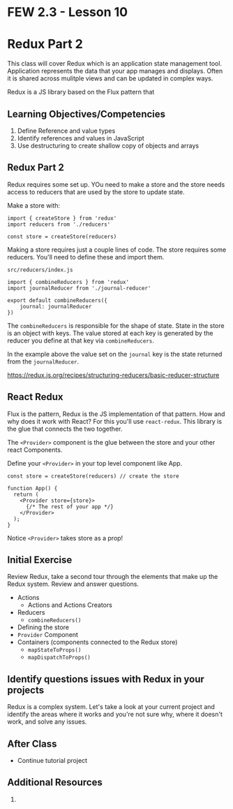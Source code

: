 # FEW 2.3 - Lesson 10

# Redux Part 2

This class will cover Redux which is an application state management tool. Application represents the data that your app manages and displays. Often it is shared across mulitple views and can be updated in complex ways. 

Redux is a JS library based on the Flux pattern that 

## Learning Objectives/Competencies

1. Define Reference and value types
2. Identify references and values in JavaScript
3. Use destructuring to create shallow copy of objects and arrays

## Redux Part 2

Redux requires some set up. YOu need to make a store and the store needs access to reducers that are used by the store to update state. 

Make a store with: 

```JS
import { createStore } from 'redux'
import reducers from './reducers'

const store = createStore(reducers)
```

Making a store requires just a couple lines of code. The store requires some reducers. You'll need to define these and import them. 

`src/reducers/index.js`
```JS
import { combineReducers } from 'redux'
import journalReducer from './journal-reducer'

export default combineReducers({
	journal: journalReducer
})
```

The `combineReducers` is responsible for the shape of state. State in the store is an object with keys. The value stored at each key is generated by the reducer you define at that key via `combineReducers`. 

In the example above the value set on the `journal` key is the state returned from the `journalReducer`.

https://redux.js.org/recipes/structuring-reducers/basic-reducer-structure

## React Redux

Flux is the pattern, Redux is the JS implementation of that pattern. How and why does it work with React? For this you'll use `react-redux`. This library is the glue that connects the two together. 

The `<Provider>` component is the glue between the store and your other react Components. 

Define your `<Provider>` in your top level component like App. 

```JS
const store = createStore(reducers) // create the store

function App() {
  return (
    <Provider store={store}> 
      {/* The rest of your app */}
    </Provider>
  );
}
```

Notice `<Provider>` takes store as a prop!

## Initial Exercise

Review Redux, take a second tour through the elements that make up the Redux system. Review and answer questions. 

- Actions 
	- Actions and Actions Creators 
- Reducers 
	- `combineReducers()` 
- Defining the store 
- `Provider` Component 
- Containers (components connected to the Redux store)
	- `mapStateToProps()`
	- `mapDispatchToProps()`

## Identify questions issues with Redux in your projects

Redux is a complex system. Let's take a look at your current project and identify the areas where it works and you're not sure why, where it doesn't work, and solve any issues. 

## After Class

- Continue tutorial project 

## Additional Resources

1. 
